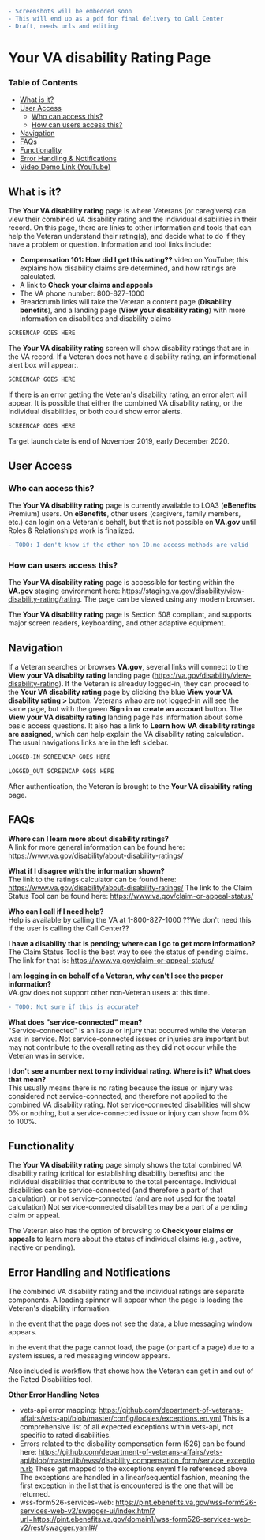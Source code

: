 ``` diff
- Screenshots will be embedded soon
- This will end up as a pdf for final delivery to Call Center
- Draft, needs urls and editing
```

# Your VA disability Rating Page

### Table of Contents 
 - [What is it?](https://github.com/department-of-veterans-affairs/va.gov-team/blob/master/teams/vsa/teams/ebenefits/features/view-rated-disabilities/call-center/product-guide.md#what-is-it)
 - [User Access](https://github.com/department-of-veterans-affairs/va.gov-team/blob/master/teams/vsa/teams/ebenefits/features/view-rated-disabilities/call-center/product-guide.md#user-access)
   - [Who can access this?](https://github.com/department-of-veterans-affairs/va.gov-team/blob/master/teams/vsa/teams/ebenefits/features/view-rated-disabilities/call-center/product-guide.md#who-can-access-this)
   - [How can users access this?](https://github.com/department-of-veterans-affairs/va.gov-team/blob/master/teams/vsa/teams/ebenefits/features/view-rated-disabilities/call-center/product-guide.md#how-can-users-access-this)
 - [Navigation](https://github.com/department-of-veterans-affairs/va.gov-team/blob/master/teams/vsa/teams/ebenefits/features/view-rated-disabilities/call-center/product-guide.md#navigation)
 - [FAQs](https://github.com/department-of-veterans-affairs/va.gov-team/blob/master/teams/vsa/teams/ebenefits/features/view-rated-disabilities/call-center/product-guide.md#faqs)
 - [Functionality](https://github.com/department-of-veterans-affairs/va.gov-team/blob/master/teams/vsa/teams/ebenefits/features/view-rated-disabilities/call-center/product-guide.md#functionality)
 - [Error Handling & Notifications](https://github.com/department-of-veterans-affairs/va.gov-team/blob/master/teams/vsa/teams/ebenefits/features/view-rated-disabilities/call-center/product-guide.md#error-handling-and-notifications)
 - [Video Demo Link (YouTube)](#)

## What is it?
The **Your VA disability rating** page is where Veterans (or caregivers) can view their combined VA disability rating and the individual disabilities in their record. On this page, there are links to other information and tools that can help the Veteran understand their rating(s), and decide what to do if they have a problem or question. Information and tool links include:
- **Compensation 101: How did I get this rating??** video on YouTube; this explains how disability claims are determined, and how ratings are calculated.
- A link to **Check your claims and appeals**
- The VA phone number: 800-827-1000
- Breadcrumb links will take the Veteran a content page (**Disability benefits**), and a landing page (**View your disability rating**) with more information on disabilities and disability claims

``` diff
SCREENCAP GOES HERE
```

The **Your VA disability rating** screen will show disability ratings that are in the VA record. If a Veteran does not have a disability rating, an informational alert box will appear:.

``` diff
SCREENCAP GOES HERE
```

If there is an error getting the Veteran's disability rating, an error alert will appear. It is possible that either the combined VA disability rating, or the Individual disabilities, or both could show error alerts.

``` diff
SCREENCAP GOES HERE
```

Target launch date is end of November 2019, early December 2020.

## User Access
### Who can access this?
The **Your VA disability rating** page is currently available to LOA3 (**eBenefits** Premium) users.  On **eBenefits**, other users (cargivers, family members, etc.) can login on a Veteran's behalf, but that is not possible on **VA.gov** until Roles & Relationships work is finalized.

``` diff
- TODO: I don't know if the other non ID.me access methods are valid
```

### How can users access this?
The **Your VA disability rating** page is accessible for testing within the **VA.gov** staging environment here: https://staging.va.gov/disability/view-disability-rating/rating. The page can be viewed using any modern browser.

The **Your VA disability rating** page is Section 508 compliant, and supports major screen readers, keyboarding, and other adaptive equipment.

## Navigation
If a Veteran searches or browses **VA.gov**, several links will connect to the **View your VA disabilty rating** landing page (https://va.gov/disability/view-disability-rating). If the Veteran is alreaduy logged-in, they can proceed to the **Your VA disability rating** page by clicking the blue **View your VA disability rating >** button. Veterans whao are not logged-in will see the same page, but with the green **Sign in or create an account** button. The **View your VA disabilty rating** landing page has information about some basic access questions. It also has a link to **Learn how VA disability ratings are assigned**, which can help explain the VA disability rating calculation. The usual navigations links are in the left sidebar.

``` diff
LOGGED-IN SCREENCAP GOES HERE
```

``` diff
LOGGED_OUT SCREENCAP GOES HERE
```

After authentication, the Veteran is brought to the **Your VA disability rating** page.  

## FAQs
**Where can I learn more about disability ratings?**  
A link for more general information can be found here: https://www.va.gov/disability/about-disability-ratings/

**What if I disagree with the information shown?**  
The link to the ratings calculator can be found here: https://www.va.gov/disability/about-disability-ratings/
The link to the Claim Status Tool can be found here: https://www.va.gov/claim-or-appeal-status/

**Who can I call if I need help?**  
Help is available by calling the VA at 1-800-827-1000 ??We don't need this if the user is calling the Call Center??

**I have a disability that is pending; where can I go to get more information?**  
The Claim Status Tool is the best way to see the status of pending claims.  The link for that is: https://www.va.gov/claim-or-appeal-status/

**I am logging in on behalf of a Veteran, why can't I see the proper information?**  
VA.gov does not support other non-Veteran users at this time.  

``` diff
- TODO: Not sure if this is accurate?
```

**What does "service-connected" mean?**  
"Service-connected" is an issue or injury that occurred while the Veteran was in service.  Not service-connected issues or injuries are important but may not contribute to the overall rating as they did not occur while the Veteran was in service.

**I don't see a number next to my individual rating.  Where is it?  What does that mean?**  
This usually means there is no rating because the issue or injury was considered not service-connected, and therefore not applied to the combined VA disability rating.  Not service-connected disabilities will show 0% or nothing, but a service-connected issue or injury can show from 0% to 100%.

## Functionality  
The **Your VA disability rating** page simply shows the total combined VA disability rating (critical for establishing disability benefits) and the individual disabilities that contribute to the total percentage.  Individual disabilities can be service-connected (and therefore a part of that calculation), or not service-connected (and are not used for the toatal calculation) Not service-connected disabilites may be a part of a pending claim or appeal.

The Veteran also has the option of browsing to **Check your claims or appeals** to learn more about the status of individual claims (e.g., active, inactive or pending).

## Error Handling and Notifications  
The combined VA disability rating and the individual ratings are separate components. A loading spinner will appear when the page is loading the Veteran's disability information.  

In the event that the page does not see the data, a blue messaging window appears.  

In the event that the page cannot load, the page (or part of a page) due to a system issues, a red messaging window appears.  

Also included is workflow that shows how the Veteran can get in and out of the Rated Disabilities tool.  

**Other Error Handling Notes**  
- vets-api error mapping: https://github.com/department-of-veterans-affairs/vets-api/blob/master/config/locales/exceptions.en.yml This is a comprehensive list of all expected exceptions within vets-api, not specific to rated disabilities.  
- Errors related to the disbaility compensation form (526) can be found here: https://github.com/department-of-veterans-affairs/vets-api/blob/master/lib/evss/disability_compensation_form/service_exception.rb These get mapped to the exceptions.enyml file referenced above. The exceptions are handled in a linear/sequential fashion, meaning the first exception in the list that is encountered is the one that will be returned.  
- wss-form526-services-web: https://pint.ebenefits.va.gov/wss-form526-services-web-v2/swagger-ui/index.html?url=https://pint.ebenefits.va.gov/domain1/wss-form526-services-web-v2/rest/swagger.yaml#/  

